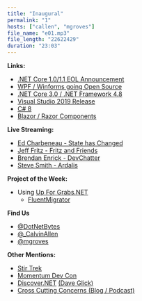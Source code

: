 ```yaml
---
title: "Inaugural"
permalink: "1"
hosts: ["callen", "mgroves"]
file_name: "e01.mp3"
file_length: "22622429"
duration: "23:03"
---
```


<p><strong>Links:</strong></p>
<ul>
<li><a href="https://devblogs.microsoft.com/dotnet/net-core-1-0-and-1-1-will-reach-end-of-life-on-june-27-2019/">.NET Core 1.0/1.1 EOL Announcement</a></li>
<li><a href="https://www.hanselman.com/blog/AnnouncingWPFWinFormsAndWinUIAreGoingOpenSource.aspx">WPF / Winforms going Open Source</a></li>
<li><a href="https://devblogs.microsoft.com/dotnet/announcing-net-core-3-preview-1-and-open-sourcing-windows-desktop-frameworks/">.NET Core 3.0 / .NET Framework 4.8</a></li>
<li><a href="https://visualstudio.microsoft.com/vs/">Visual Studio 2019 Release</a></li>
<li><a href="https://devblogs.microsoft.com/dotnet/building-c-8-0/">C# 8</a></li>
<li><a href="https://www.telerik.com/blogs/razor-components-first-official-preview">Blazor / Razor Components</a></li>
</ul>
<p><strong>Live Streaming:</strong></p>
<ul>
<li><a href="https://www.twitch.tv/edcharbeneau">Ed Charbeneau - State has Changed</a></li>
<li><a href="https://www.twitch.tv/csharpfritz">Jeff Fritz - Fritz and Friends</a></li>
<li><a href="https://www.twitch.tv/devchatter">Brendan Enrick - DevChatter</a></li>
<li><a href="https://www.twitch.tv/ardalis">Steve Smith - Ardalis</a></li>
</ul>
<p><strong>Project of the Week:</strong></p>
<ul>
<li>Using <a href="https://up-for-grabs.net/#/">Up For Grabs.NET</a>
<ul>
<li><a href="https://github.com/fluentmigrator/fluentmigrator">FluentMigrator</a></li>
</ul></li>
</ul>
<p><strong>Find Us</strong></p>
<ul>
<li><a href="https://twitter.com/dotnetbytes">@DotNetBytes</a></li>
<li><a href="https://twitter.com/_CalvinAllen">@_CalvinAllen</a></li>
<li><a href="https://twitter.com/mgroves">@mgroves</a></li>
</ul>
<p><strong>Other Mentions:</strong></p>
<ul>
<li><a href="https://stirtrek.com/">Stir Trek</a></li>
<li><a href="https://momentumdevcon.com/">Momentum Dev Con</a></li>
<li><a href="https://discoverdot.net/">Discover.NET</a> <a href="https://twitter.com/daveaglick">(Dave Glick)</a></li>
<li><a href="https://crosscuttingconcerns.com/">Cross Cutting Concerns (Blog / Podcast)</a></li>
</ul>
